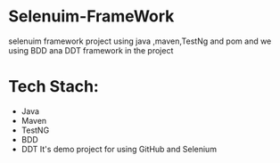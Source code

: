 # Selenuim-FrameWork
 selenuim framework project using java ,maven,TestNg and pom
 and we using BDD ana DDT framework in the project 
 
 
 
 
 
 # Tech Stach:
 - Java
 - Maven
 - TestNG
 - BDD
 - DDT
 It's demo project for using GitHub and Selenium
